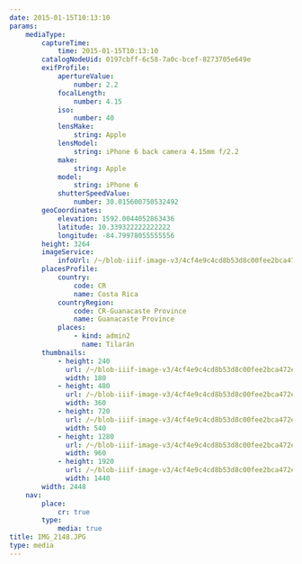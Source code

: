 ```yaml
---
date: 2015-01-15T10:13:10
params:
    mediaType:
        captureTime:
            time: 2015-01-15T10:13:10
        catalogNodeUid: 0197cbff-6c58-7a0c-bcef-8273705e649e
        exifProfile:
            apertureValue:
                number: 2.2
            focalLength:
                number: 4.15
            iso:
                number: 40
            lensMake:
                string: Apple
            lensModel:
                string: iPhone 6 back camera 4.15mm f/2.2
            make:
                string: Apple
            model:
                string: iPhone 6
            shutterSpeedValue:
                number: 30.015600750532492
        geoCoordinates:
            elevation: 1592.0044052863436
            latitude: 10.339322222222222
            longitude: -84.79978055555556
        height: 3264
        imageService:
            infoUrl: /~/blob-iiif-image-v3/4cf4e9c4cd8b53d8c00fee2bca472ee7707f7a22c83bd7bb070d63a3b28232a5/info.json
        placesProfile:
            country:
                code: CR
                name: Costa Rica
            countryRegion:
                code: CR-Guanacaste Province
                name: Guanacaste Province
            places:
                - kind: admin2
                  name: Tilarán
        thumbnails:
            - height: 240
              url: /~/blob-iiif-image-v3/4cf4e9c4cd8b53d8c00fee2bca472ee7707f7a22c83bd7bb070d63a3b28232a5/full/180%2C240/0/default.jpg
              width: 180
            - height: 480
              url: /~/blob-iiif-image-v3/4cf4e9c4cd8b53d8c00fee2bca472ee7707f7a22c83bd7bb070d63a3b28232a5/full/360%2C480/0/default.jpg
              width: 360
            - height: 720
              url: /~/blob-iiif-image-v3/4cf4e9c4cd8b53d8c00fee2bca472ee7707f7a22c83bd7bb070d63a3b28232a5/full/540%2C720/0/default.jpg
              width: 540
            - height: 1280
              url: /~/blob-iiif-image-v3/4cf4e9c4cd8b53d8c00fee2bca472ee7707f7a22c83bd7bb070d63a3b28232a5/full/960%2C1280/0/default.jpg
              width: 960
            - height: 1920
              url: /~/blob-iiif-image-v3/4cf4e9c4cd8b53d8c00fee2bca472ee7707f7a22c83bd7bb070d63a3b28232a5/full/1440%2C1920/0/default.jpg
              width: 1440
        width: 2448
    nav:
        place:
            cr: true
        type:
            media: true
title: IMG_2148.JPG
type: media
---
```

